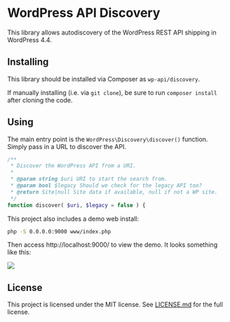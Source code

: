 # WordPress API Discovery

This library allows autodiscovery of the WordPress REST API shipping in WordPress 4.4.

## Installing

This library should be installed via Composer as `wp-api/discovery`.

If manually installing (i.e. via `git clone`), be sure to run `composer install` after cloning the code.

## Using

The main entry point is the `WordPress\Discovery\discover()` function. Simply pass in a URL to discover the API.

```php
/**
 * Discover the WordPress API from a URI.
 *
 * @param string $uri URI to start the search from.
 * @param bool $legacy Should we check for the legacy API too?
 * @return Site|null Site data if available, null if not a WP site.
 */
function discover( $uri, $legacy = false ) {
```

This project also includes a demo web install:

```sh
php -S 0.0.0.0:9000 www/index.php
```

Then access http://localhost:9000/ to view the demo. It looks something like this:

<img src="http://i.imgur.com/sKD0FFt.png" />

## License

This project is licensed under the MIT license. See [LICENSE.md](LICENSE.md) for the full license.
